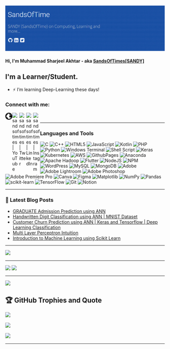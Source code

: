![header](https://github.com/sandsoftimes/sandsoftimes/blob/main/image.png)

#### Hi, I'm Muhammad Sharjeel Akhtar - aka [SandsOfTimes[SANDY]](https://sandsoftimes.github.io/)

## I'm a Learner/Student.
- ⚡ I’m learning Deep-Learning these days!
  
### Connect with me:

[<img align="left" alt="https://sandsoftimes.github.io/" width="22px" src="https://raw.githubusercontent.com/iconic/open-iconic/master/svg/globe.svg" />][website]
[<img align="left" alt="sandsoftimes | YouTube" width="22px" src="https://cdn.jsdelivr.net/npm/simple-icons@v3/icons/youtube.svg" />][youtube]
[<img align="left" alt="sandsoftimes | Twitter" width="22px" src="https://cdn.jsdelivr.net/npm/simple-icons@v3/icons/twitter.svg" />][twitter]
[<img align="left" alt="sandsoftimes | LinkedIn" width="22px" src="https://cdn.jsdelivr.net/npm/simple-icons@v3/icons/linkedin.svg" />][linkedin]
[<img align="left" alt="sandsoftimes | Instagram" width="22px" src="https://cdn.jsdelivr.net/npm/simple-icons@v3/icons/instagram.svg" />][instagram]

<br />

---

### Languages and Tools

![C](https://img.shields.io/badge/c-%2300599C.svg?style=for-the-badge&logo=c&logoColor=white) ![C++](https://img.shields.io/badge/c++-%2300599C.svg?style=for-the-badge&logo=c%2B%2B&logoColor=white) ![HTML5](https://img.shields.io/badge/html5-%23E34F26.svg?style=for-the-badge&logo=html5&logoColor=white) ![JavaScript](https://img.shields.io/badge/javascript-%23323330.svg?style=for-the-badge&logo=javascript&logoColor=%23F7DF1E) ![Kotlin](https://img.shields.io/badge/kotlin-%237F52FF.svg?style=for-the-badge&logo=kotlin&logoColor=white) ![PHP](https://img.shields.io/badge/php-%23777BB4.svg?style=for-the-badge&logo=php&logoColor=white) ![Python](https://img.shields.io/badge/python-3670A0?style=for-the-badge&logo=python&logoColor=ffdd54) ![Windows Terminal](https://img.shields.io/badge/Windows%20Terminal-%234D4D4D.svg?style=for-the-badge&logo=windows-terminal&logoColor=white) ![Shell Script](https://img.shields.io/badge/shell_script-%23121011.svg?style=for-the-badge&logo=gnu-bash&logoColor=white) ![Keras](https://img.shields.io/badge/Keras-%23D00000.svg?style=for-the-badge&logo=Keras&logoColor=white) ![Kubernetes](https://img.shields.io/badge/kubernetes-%23326ce5.svg?style=for-the-badge&logo=kubernetes&logoColor=white) ![AWS](https://img.shields.io/badge/AWS-%23FF9900.svg?style=for-the-badge&logo=amazon-aws&logoColor=white) ![GithubPages](https://img.shields.io/badge/github%20pages-121013?style=for-the-badge&logo=github&logoColor=white) ![Anaconda](https://img.shields.io/badge/Anaconda-%2344A833.svg?style=for-the-badge&logo=anaconda&logoColor=white) ![Apache Hadoop](https://img.shields.io/badge/Apache%20Hadoop-66CCFF?style=for-the-badge&logo=apachehadoop&logoColor=black) ![Flutter](https://img.shields.io/badge/Flutter-%2302569B.svg?style=for-the-badge&logo=Flutter&logoColor=white) ![NodeJS](https://img.shields.io/badge/node.js-6DA55F?style=for-the-badge&logo=node.js&logoColor=white) ![NPM](https://img.shields.io/badge/NPM-%23CB3837.svg?style=for-the-badge&logo=npm&logoColor=white) ![WordPress](https://img.shields.io/badge/WordPress-%23117AC9.svg?style=for-the-badge&logo=WordPress&logoColor=white) ![MySQL](https://img.shields.io/badge/mysql-4479A1.svg?style=for-the-badge&logo=mysql&logoColor=white) ![MongoDB](https://img.shields.io/badge/MongoDB-%234ea94b.svg?style=for-the-badge&logo=mongodb&logoColor=white) ![Adobe](https://img.shields.io/badge/adobe-%23FF0000.svg?style=for-the-badge&logo=adobe&logoColor=white) ![Adobe Lightroom](https://img.shields.io/badge/Adobe%20Lightroom-31A8FF.svg?style=for-the-badge&logo=Adobe%20Lightroom&logoColor=white) ![Adobe Photoshop](https://img.shields.io/badge/adobe%20photoshop-%2331A8FF.svg?style=for-the-badge&logo=adobe%20photoshop&logoColor=white) ![Adobe Premiere Pro](https://img.shields.io/badge/Adobe%20Premiere%20Pro-9999FF.svg?style=for-the-badge&logo=Adobe%20Premiere%20Pro&logoColor=white) ![Canva](https://img.shields.io/badge/Canva-%2300C4CC.svg?style=for-the-badge&logo=Canva&logoColor=white) ![Figma](https://img.shields.io/badge/figma-%23F24E1E.svg?style=for-the-badge&logo=figma&logoColor=white) ![Matplotlib](https://img.shields.io/badge/Matplotlib-%23ffffff.svg?style=for-the-badge&logo=Matplotlib&logoColor=black) ![NumPy](https://img.shields.io/badge/numpy-%23013243.svg?style=for-the-badge&logo=numpy&logoColor=white) ![Pandas](https://img.shields.io/badge/pandas-%23150458.svg?style=for-the-badge&logo=pandas&logoColor=white) ![scikit-learn](https://img.shields.io/badge/scikit--learn-%23F7931E.svg?style=for-the-badge&logo=scikit-learn&logoColor=white) ![TensorFlow](https://img.shields.io/badge/TensorFlow-%23FF6F00.svg?style=for-the-badge&logo=TensorFlow&logoColor=white) ![Git](https://img.shields.io/badge/git-%23F05033.svg?style=for-the-badge&logo=git&logoColor=white) ![Notion](https://img.shields.io/badge/Notion-%23000000.svg?style=for-the-badge&logo=notion&logoColor=white)




---



### 📕 Latest Blog Posts

<!-- BLOG-POST-LIST:START -->
- [GRADUATE Admission Prediction using ANN](https://sandsoftimes.github.io/2021/02/12/graduate-admission-prediction-using-ann)
- [Handwritten Digit Classification using ANN | MNIST Dataset](https://sandsoftimes.github.io/2021/02/11/handwritten-digit-classification-using-ANN)
- [Customer Churn Prediction using ANN | Keras and Tensorflow | Deep Learning Classification](https://sandsoftimes.github.io/2021/02/10/customer-churn-prediction-using-ANN)
- [Multi Layer Perceptron Intuition](https://sandsoftimes.github.io/2021/02/08/multi-layer-perceptron-intuition)
- [Introduction to Machine Learning using Scikit Learn](https://sandsoftimes.github.io/2020/12/30/introduction-to-machine-learning-using-scikit-learn)
<!-- BLOG-POST-LIST:END -->

---

![](https://github-readme-streak-stats.herokuapp.com/?user=sandsoftimes&theme=shadow_red&hide_border=false)<br/>

---

![](https://github-readme-stats.vercel.app/api?username=sandsoftimes&theme=shadow_red&hide_border=false&include_all_commits=true&count_private=true)
![](https://github-readme-stats.vercel.app/api/top-langs/?username=sandsoftimes&theme=shadow_red&hide_border=false&include_all_commits=true&count_private=true&layout=compact)

---

![](https://github-contributor-stats.vercel.app/api?username=sandsoftimes&limit=5&theme=dark&combine_all_yearly_contributions=true)



<!--
**sandsoftimes/sandsoftimes** is a ✨ _special_ ✨ repository because its `README.md` (this file) appears on your GitHub profile.

Here are some ideas to get you started:

- 🔭 I’m currently working on ...
- 🌱 I’m currently learning ...
- 👯 I’m looking to collaborate on ...
- 🤔 I’m looking for help with ...
- 💬 Ask me about ...
- 📫 How to reach me: ...
- 😄 Pronouns: ...
- ⚡ Fun fact: ...
-->

## 🏆 GitHub Trophies and Quote

[![](https://visitcount.itsvg.in/api?id=sandsoftimes&icon=0&color=0)](https://visitcount.itsvg.in)

![](https://github-profile-trophy.vercel.app/?username=sandsoftimes&theme=radical&no-frame=false&no-bg=false&margin-w=4)

![](https://quotes-github-readme.vercel.app/api?type=horizontal&theme=radical)




---



[website]: https://sandsoftimes.github.io/
[twitter]: https://sandsoftimes.github.io/
[youtube]: https://www.youtube.com/@Black-tq8op
[instagram]: https://instagram.com/me_a_on
[linkedin]: https://www.linkedin.com/in/muhammad-sharjeel-akhtar-sandsoftime-sandy-52b1bb317/

